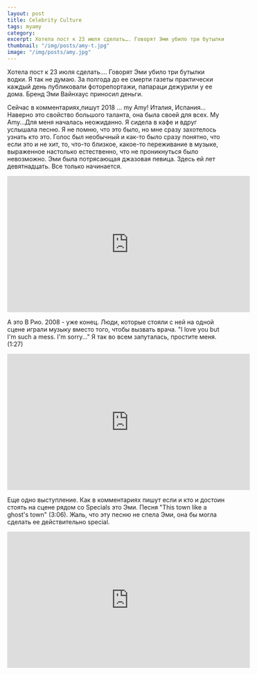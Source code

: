 ```yaml
---
layout: post
title: Celebrity Culture
tags: myamy
category: 
excerpt: Хотела пост к 23 июля сделать…. Говорят Эми убило три бутылки водки. Я так не думаю. За полгода до ее...
thumbnail: "/img/posts/amy-t.jpg"
image: "/img/posts/amy.jpg"
---
```



Хотела пост к 23 июля сделать.... Говорят Эми убило три бутылки водки. Я так не думаю. За полгода до ее смерти газеты практически каждый день публиковали фоторепортажи, папараци дежурили у ее дома. Бренд Эми Вайнхаус приносил деньги.


Сейчас в комментариях,пишут 2018 ... my Amy!
Италия, Испания... Наверно это свойство большого таланта, она была своей для всех.
My Amy...Для меня началась неожиданно. Я сидела в кафе и вдруг услышала песню. Я не помню, что это было, но мне сразу захотелось узнать кто это. Голос был необычный и как-то было сразу понятно, что если это и не хит, то, что-то близкое, какое-то переживание в музыке, выраженное настолько естественно, что не проникнуться было невозможно.
Эми была потрясающая джазовая певица. Здесь ей  лет девятнадцать. Все только начинается.

<iframe class="center-media page-media" width="560" height="315" src="https://www.youtube.com/embed/uUMNRvopAdM" frameborder="0" allow="autoplay; encrypted-media" allowfullscreen></iframe>

А это В Рио. 2008 - уже конец. Люди, которые стояли с ней на одной сцене играли музыку вместо того, чтобы вызвать врача. "I love you but I'm such a mess. I'm sorry..." Я так во всем запуталась, простите меня. (1:27)

<iframe class="center-media page-media" width="560" height="315" src="https://www.youtube.com/embed/eHgcMvhAl5c" frameborder="0" allow="autoplay; encrypted-media" allowfullscreen></iframe>


Еще одно выступление. Как в комментариях пишут если и кто и достоин стоять на сцене рядом со Specials это Эми.  Песня "This town like a ghost's town" (3:06). Жаль, что эту песню не спела Эми, она бы могла сделать ее действительно special.
<iframe class="center-media page-media" width="560" height="315" src="https://www.youtube.com/embed/bqtfl0gt5fM" frameborder="0" allow="autoplay; encrypted-media" allowfullscreen></iframe>

